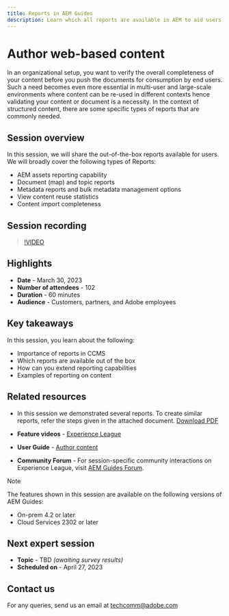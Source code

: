 ```yaml
---
title: Reports in AEM Guides
description: Learn which all reports are available in AEM to aid users in improving the content quality.
---
```

# Author web-based content

In an organizational setup, you want to verify the overall completeness of your content before you push the documents for consumption by end users. Such a need becomes even more essential in multi-user and large-scale environments where content can be re-used in different contexts hence validating your content or document is a necessity. In the context of structured content, there are some specific types of reports that are commonly needed.


## Session overview

In this session, we will share the out-of-the-box reports available for users. We will broadly cover the following types of Reports:
- AEM assets reporting capability
- Document (map) and topic reports
- Metadata reports and bulk metadata management options
- View content reuse statistics
- Content import completeness


## Session recording

>[!VIDEO](https://video.tv.adobe.com/v/3417529/guides--reporting-reporting?quality=12&learn=on)


## Highlights

- **Date** - March 30, 2023 
- **Number of attendees** - 102
- **Duration** - 60 minutes
- **Audience** - Customers, partners, and Adobe employees


## Key takeaways

In this session, you learn about the following:
- Importance of reports in CCMS
- Which reports are available out of the box
- How can you extend reporting capabilities
- Examples of reporting on content
 

## Related resources 

- In this session we demonstrated several reports. To create similar reports, refer the steps given in the attached document. [Download PDF](./assets/aem-guides-expert-session-reports-documentation.pdf)

- **Feature videos** -  [Experience League](https://experienceleague.adobe.com/docs/experience-manager-guides-learn/videos/output-generation/working-with-reports.html?lang=en) 
 
- **User Guide** - [Author content](https://help.adobe.com/en_US/xml-documentation-for-adobe-experience-manager/index.html#t=DXML-master-map%2Freports-intro.html)
 
- **Community Forum** - For session-specific community interactions on Experience League, visit  [AEM Guides Forum](https://experienceleaguecommunities.adobe.com/t5/experience-manager-guides/bd-p/xml-documentation-discussions).

>[!NOTE]
>
> The features shown in this session are available on the following versions of AEM Guides:
> - On-prem 4.2 or later
> - Cloud Services 2302 or later


## Next expert session 

- **Topic** - TBD *(awaiting survey results)*
- **Scheduled on** - April 27, 2023


## Contact us

For any queries, send us an email at <techcomm@adobe.com>
